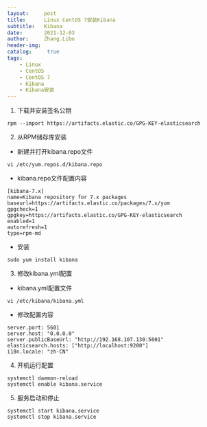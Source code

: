 ```yaml
---
layout:     post
title:      Linux CentOS 7安装Kibana
subtitle:   Kibana
date:       2021-12-03
author:     Zhang.Libo
header-img:
catalog: 	 true
tags:
    - Linux
    - CentOS
    - CentOS 7
    - Kibana
    - Kibana安装
---
```



1.  下载并安装签名公钥
```shell
rpm --import https://artifacts.elastic.co/GPG-KEY-elasticsearch
```

2. 从RPM储存库安装

* 新建并打开kibana.repo文件
```shell
vi /etc/yum.repos.d/kibana.repo
```

* kibana.repo文件配置内容
```shell
[kibana-7.x]
name=Kibana repository for 7.x packages
baseurl=https://artifacts.elastic.co/packages/7.x/yum
gpgcheck=1
gpgkey=https://artifacts.elastic.co/GPG-KEY-elasticsearch
enabled=1
autorefresh=1
type=rpm-md
```

* 安装
```shell
sudo yum install kibana
```

3. 修改kibana.yml配置

* kibana.yml配置文件
```shell
vi /etc/kibana/kibana.yml
```

* 修改配置内容
```shell
server.port: 5601
server.host: "0.0.0.0"
server.publicBaseUrl: "http://192.168.107.130:5601"
elasticsearch.hosts: ["http://localhost:9200"]
i18n.locale: "zh-CN"
```

4. 开机运行配置
```shell
systemctl daemon-reload
systemctl enable kibana.service
```

5. 服务启动和停止
```shell
systemctl start kibana.service
systemctl stop kibana.service
```
